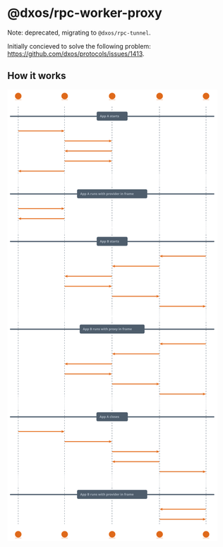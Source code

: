 # @dxos/rpc-worker-proxy

Note: deprecated, migrating to `@dxos/rpc-tunnel`.

Initially concieved to solve the following problem: https://github.com/dxos/protocols/issues/1413.

## How it works

<img src="../../../docs/design/diagrams/puml/rpc-worker-proxy-multi-window-connect.svg" />
